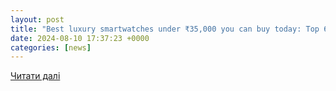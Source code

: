 ```yaml
---
layout: post
title: "Best luxury smartwatches under ₹35,000 you can buy today: Top 6 sophisticated picks | Mint"
date: 2024-08-10 17:37:23 +0000
categories: [news]
---
```


[Читати далі](https://www.livemint.com/technology/gadgets/best-luxury-smartwatches-under-rs-35-000-you-can-buy-today-top-6-sophisticated-picks-11723180576748.html)
